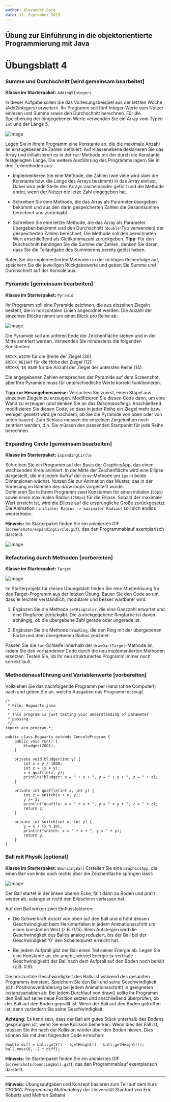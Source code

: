 ```yaml
---
author:	Alexander Bazo
date: 11. September 2019
---
```



## Übung zur Einführung in die objektorientierte Programmierung mit Java

# Übungsblatt 4

### **Summe und Durchschnitt [wird gemeinsam bearbeitet]**

**Klasse im Starterpaket:** `Adding5Integers`

In dieser Aufgabe sollen Sie das Vorlesungsbeispiel aus der letzten
Woche (*Add2Integers*) erweitern. Ihr Programm soll fünf Integer-Werte
vom Nutzer einlesen und Summe sowie den Durchschnitt berechnen. Für die
Speicherung der eingegebenen Werte verwenden Sie ein Array vom Typen
`int` und der Länge 5.

![image](_img/04_arrayInteger.png)

Legen Sie in Ihrem Programm eine Konstante an, die die maximale Anzahl
an einzugebenende Zahlen definiert. Auf Klassenebene deklarieren Sie das
Array und initialisieren es in der `run`-Methode mit der durch die
Konstante festgelegten Länge. Die weitere Ausführung des Programms
lagern Sie in drei Teilmethoden aus:

-   Implementieren Sie eine Methode, die Zahlen (wie viele wird über die
    Konstante bzw. die Länge des Arrays bestimmt) in das Array einliest.
    Dabei wird jede Stelle des Arrays nacheinander gefüllt und die
    Methode endet, wenn der Nutzer die letze Zahl eingegeben hat.

-   Schreiben Sie eine Methode, die das Array als Parameter übergeben
    bekommt und aus den darin gespeicherten Zahlen die Gesamtsumme
    berechnet und zurückgibt.

-   Schreiben Sie eine letzte Methode, die das Array als Parameter
    übergeben bekommt und den Durchschnitt (`double`-Typ verwenden) der
    gespeicherten Zahlen berechnet. Die Methode soll den berechneten
    Wert anschließend als Gleitkommazahl zurückgeben. **Tipp**: Für den
    Durchschnitt benötigen Sie die Summe der Zahlen, denken Sie daran,
    dass Sie die Teilaufgabe des Summierens bereits gelöst haben.

Rufen Sie die implementierten Methoden in der richtigen Reihenfolge auf,
speichern Sie die jeweiligen Rückgabewerte und geben Sie Summe und
Durchschnitt auf der Konsole aus.

### **Pyramide [gemeinsam bearbeiten]**

**Klasse im Starterpaket:** `Pyramid`

Ihr Programm soll eine Pyramide zeichnen, die aus einzelnen Ziegeln
besteht, die in horizontalen Linien angeordnet werden. Die Anzahl der
einzelnen Blöcke nimmt um einen Block pro Reihe ab:

![image](_img/04_pyramid.png)

Die Pyramide soll am unteren Ende der Zeichenfläche stehen und in der
Mitte zentriert werden. Verwenden Sie mindestens die folgenden
Konstanten:

`BRICK_WIDTH` für die Breite der Ziegel (30).\
`BRICK_HEIGHT` für die Höhe der Ziegel (12).\
`BRICKS_IN_BASE` für die Anzahl der Ziegel der untersten Reihe (14).

Die angegebenen Zahlen entsprechen der Pyramide auf dem Screenshot, aber Ihre Pyramide muss für unterschiedliche Werte korrekt funktionieren.

**Tipp zur Herangehensweise:** Versuchen Sie zuerst, einen Stapel aus
einzelnen Ziegeln zu erzeugen. Modifizieren Sie diesen Code dann, um
eine Wand zu erzeugen (und denken Sie an das *Decompositing*).
Anschließend modifizieren Sie diesen Code, so dass in jeder Reihe ein
Ziegel mehr bzw. weniger gesetzt wird (je nachdem, ob Sie die Pyramide
von oben oder von unten bauen). Zum Schluss müssen die einzelnen
Ziegelreihen noch zentriert werden, d.h. Sie müssen den passenden
Startpunkt für jede Reihe berechnen.

### **Expanding Circle [gemeinsam bearbeiten]**

**Klasse im Starterpaket:** `ExpandingCircle`

Schreiben Sie ein Programm auf der Basis der GraphicsApp, das einen
wachsenden Kreis animiert. In der Mitte der Zeichenfläche wird eine
Ellipse dargestellt, die mit jedem Aufruf der `draw`-Methode um `1px` in
beide Dimensionen wächst. Nutzen Sie zur Animation das Muster, das in
der Vorlesung im Rahmen des *draw loops* vorgestellt wurde.\
Definieren Sie in Ihrem Programm zwei Konstanten für einen initialen
(`50px`) sowie einen maximalen Radius (`250px`) für die Ellipse. Sobald
der maximale Wert erreicht ist, wird die Ellipse auf die ursprüngliche
Größe zurückgesetzt. Die Animation
`[initialer Radius -> maximaler Radius]` soll sich endlos wiederholen.

**Hinweis:** Im Starterpaket finden Sie ein animiertes GIF
(`screenshots/expandingCircle.gif`), das den Programmablauf exemplarisch darstellt.

![image](_img/04_expandingCircle.png)

### **Refactoring durch Methoden [vorbereiten]**

**Klasse im Starterpaket:** `Target`

![image](_img/04_target.png)

Im Starterprojekt für dieses Übungsblatt finden Sie eine Musterlösung
für das Target-Programm aus der letzten Übung. Bauen Sie den Code so um,
dass er leichter verständlich, modularer und besser wartbarer wird:

1.  Ergänzen Sie die Methode `getRingColor`, die eine Ganzzahl erwartet
    und eine Ringfarbe zurückgibt. Die zurückgegebene Ringfarbe ist
    davon abhängig, ob die übergebene Zahl gerade oder ungerade ist.

2.  Ergänzen Sie die Methode `drawRing`, die den Ring mit der
    übergebenen Farbe und dem übergebenen Radius zeichnet.

Passen Sie die `for`-Schleife innerhalb der `drawDartTarget`-Methode an,
indem Sie den vorhandenen Code durch die neu implementierten Methoden
ersetzen. Testen Sie, ob Ihr neu strukturiertes Programm immer noch
korrekt läuft.

### **Methodenausführung und Variablenwerte [vorbereiten]**

Vollziehen Sie das nachfolgende Programm per Hand (ohne Computer!) nach und geben Sie an, welche Ausgaben das Programm erzeugt.

``` {.java}
/*
 * File: Hogwarts.java
 * -------------------
 * This program is just testing your understanding of parameter 
 * passing.
 */
import acm.program.*;

public class Hogwarts extends ConsoleProgram {
	public void run() {
		bludger(2001);
	}

	private void bludger(int y) {
		int x = y / 1000;
		int z = (x + y);
		x = quaffle(z, y);
		println("bludger: x = " + x + ", y = " + y + ", z = " + z);
	}

	private int quaffle(int x, int y) {
		int z = snitch(x + y, y);
		y /= z;
		println("quaffle: x = " + x + ", y = " + y + ", z = " + z);
		return z;
	}

	private int snitch(int x, int y) {
		y = x / (x % 10);
		println("snitch: x = " + x + ", y = " + y);
		return y;
	}
}
```

### **Ball mit Physik [optional]**

**Klasse im Starterpaket:** `BouncingBall`
Erstellen Sie eine `GraphicsApp`, die einen Ball von links nach rechts
über die Zeichenfläche springen lässt:

![image](_img/04_bouncingball.png)

Der Ball startet in der linken oberen Ecke, fällt dann zu Boden und
prallt wieder ab, solange er nicht den Bildschirm verlassen hat.

Auf den Ball wirken zwei Einflussfaktoren:

-   Die Schwerkraft *drückt* von oben auf den Ball und erhöht dessen
    Geschwindigkeit beim Herunterfallen in jedem Animationsschritt um
    einen konstanten Wert (z.B. 0.15). Beim Aufsteigen wird die
    Geschwindgkeit des Balles analog reduziert, bis der Ball bei der
    Geschwindgkeit '0' den Scheitelpunkt erreicht hat.

-   Bei jedem Aufprall gibt der Ball einen Teil seiner Energie ab. Legen
    Sie eine Konstante an, die angibt, wieviel Energie (= vertikale
    Geschwindigkeit) der Ball nach dem Aufprall auf den Boden noch
    behält (z.B. 0.9).

Die horizontale Geschwindigkeit des Balls ist während des gesamten
Programms konstant. Speichern Sie den Ball und seine Geschwindigkeit
(d.h. Positionsveränderung bei jedem Animationsschritt) in geeigneten
Instanzvariablen ab. Bei jedem Durchlauf von draw() sollte Ihr Programm
den Ball auf seine neue Position setzen und anschließend überprüfen, ob
der Ball auf den Boden geprallt ist. Wenn der Ball auf den Boden
getroffen ist, dann verändern Sie seine Geschwindigkeit.

**Achtung:** Es kann sein, dass der Ball ein gutes Stück unterhalb des
Bodens gesprungen ist, wenn Sie eine Kollision bemerken. Wenn dies der
Fall ist, müssen Sie ihn nach der Kollision wieder über den Boden
hieven. Dies können Sie mit dem folgenden Code erreichen:

`double diff = ball.getY() - (getHeight() - ball.getHeight());`\
`ball.move(0, -2 * diff);`

**Hinweis:** Im Starterpaket finden Sie ein animiertes GIF
(`screenshots/bouncingBall.gif`), das den Programmablauf exemplarisch
darstellt.

----

**Hinweis:** Übungsaufgaben und Konzept basieren zum Teil auf dem Kurs
*CS106A: Programming Methodology* der Universität Stanford von Eric
Roberts und Mehran Sahami
